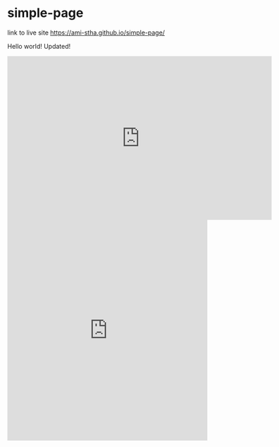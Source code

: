# simple-page

link to live site https://ami-stha.github.io/simple-page/

Hello world! Updated!

<iframe width="600" height="371" seamless frameborder="0" scrolling="no" src="https://docs.google.com/spreadsheets/d/e/2PACX-1vR_37kvVcRBlorwcJ-Uu31tZbKGHEUZ-fwWaguUIa5CfVhaQ45wMhUmUsPyvZO5oiiryztzxR-5hkg5/pubchart?oid=1407575479&amp;format=interactive"></iframe>

<iframe width="90%" height="500" seamless frameborder="0" scrolling="no" src="https://public.tableau.com/views/radialchartBSS/Sheet1?:showVizHome=no&:embed=true"></iframe>
